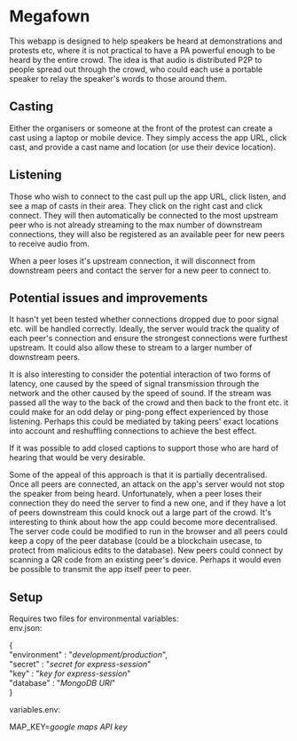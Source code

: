 # Megafown
This webapp is designed to help speakers be heard at demonstrations and protests etc, where it is not practical to have a PA powerful enough to be heard by the entire crowd. The idea is that audio is distributed P2P to people spread out through the crowd, who could each use a portable speaker to relay the speaker's words to those around them.

## Casting
Either the organisers or someone at the front of the protest can create a cast using a laptop or mobile device. They simply access the app URL, click cast, and provide a cast name and location (or use their device location).

## Listening
Those who wish to connect to the cast pull up the app URL, click listen, and see a map of casts in their area. They click on the right cast and click connect. They will then automatically be connected to the most upstream peer who is not already streaming to the max number of downstream connections, they will also be registered as an available peer for new peers to receive audio from.

When a peer loses it's upstream connection, it will disconnect from downstream peers and contact the server for a new peer to connect to.

## Potential issues and improvements
It hasn't yet been tested whether connections dropped due to poor signal etc. will be handled correctly. Ideally, the server would track the quality of each peer's connection and ensure the strongest connections were furthest upstream. It could also allow these to stream to a larger number of downstream peers.

It is also interesting to consider the potential interaction of two forms of latency, one caused by the speed of signal transmission through the network and the other caused by the speed of sound. If the stream was passed all the way to the back of the crowd and then back to the front etc. it could make for an odd delay or ping-pong effect experienced by those listening. Perhaps this could be mediated by taking peers' exact locations into account and reshuffling connections to achieve the best effect.

If it was possible to add closed captions to support those who are hard of hearing that would be very desirable.

Some of the appeal of this approach is that it is partially decentralised. Once all peers are connected, an attack on the app's server would not stop the speaker from being heard. Unfortunately, when a peer loses their connection they do need the server to find a new one, and if they have a lot of peers downstream this could knock out a large part of the crowd. It's interesting to think about how the app could become more decentralised. The server code could be modified to run in the browser and all peers could keep a copy of the peer database (could be a blockchain usecase, to protect from malicious edits to the database). New peers could connect by scanning a QR code from an existing peer's device. Perhaps it would even be possible to transmit the app itself peer to peer.

## Setup
Requires two files for environmental variables:  
env.json:  
  
{  
    "environment" : "*development/production*",  
    "secret" : "*secret for express-session*"  
    "key" : "*key for express-session*"  
    "database" : "*MongoDB URI*"  
}  
  
variables.env:  
  
MAP_KEY=*google maps API key*  

